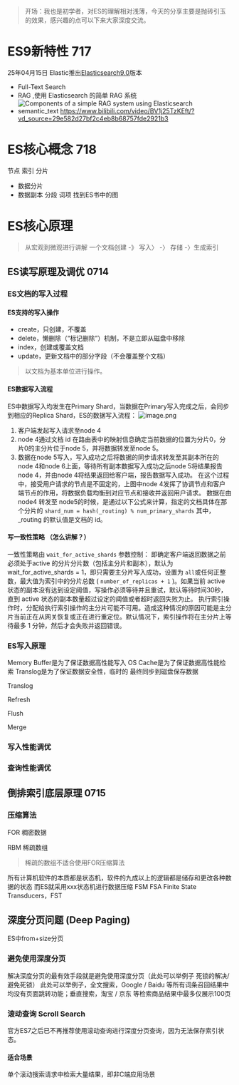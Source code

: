 > 开场：我也是初学者，对ES的理解相对浅薄，今天的分享主要是抛砖引玉的效果，感兴趣的点可以下来大家深度交流。
# ES9新特性 717
 25年04月15日 Elastic推出[Elasticsearch9.0]()版本
- Full-Text Search
- RAG ,使用 Elasticsearch 的简单 RAG 系统
  ![Components of a simple RAG system using Elasticsearch](https://www.elastic.co/docs/solutions/images/elasticsearch-reference-rag-schema.svg)
- semantic_text https://www.bilibili.com/video/BV1j25TzKEft/?vd_source=29e582d27bf2c4eb8b68757fde2921b3

# ES核心概念 718
节点
索引
分片
- 数据分片
- 数据副本
分段
词项
找到ES书中的图
# ES核心原理 
> 从宏观到微观进行讲解 一个文档创建 -》 写入〉 -〉 存储 -〉生成索引
## ES读写原理及调优 0714
### ES文档的写入过程
#### ES支持的写入操作
- create，只创建，不覆盖
- delete，懒删除（“标记删除”）机制，不是立即从磁盘中移除
- index，创建或覆盖文档
- update，更新文档中的部分字段（不会覆盖整个文档）
>以文档为基本单位进行操作。
#### ES数据写入流程
ES中数据写入均发生在Primary Shard，当数据在Primary写入完成之后，会同步到相应的Replica Shard，ES的数据写入流程：
![image.png](https://atlantis-picgo-core.oss-cn-beijing.aliyuncs.com/picgo/20250715013247-762e07-20250715013246598.png)
1. 客户端发起写入请求至node 4
2. node 4通过文档 id 在路由表中的映射信息确定当前数据的位置为分片0，分片0的主分片位于node 5，并将数据转发至node 5。
3. 数据在node 5写入，写入成功之后将数据的同步请求转发至其副本所在的node 4和node 6上面，等待所有副本数据写入成功之后node 5将结果报告node 4，并由node 4将结果返回给客户端，报告数据写入成功。
在这个过程中，接受用户请求的节点是不固定的，上图中node 4发挥了协调节点和客户端节点的作用，将数据负载均衡到对应节点和接收并返回用户请求。
数据在由 node4 转发至 node5的时候，是通过以下公式来计算，指定的文档具体在那个分片的
`shard_num = hash(_routing) % num_primary_shards`
其中，\_routing 的默认值是文档的 id。
#### 写一致性策略 （怎么讲解？）
一致性策略由 `wait_for_active_shards` 参数控制：
即确定客户端返回数据之前必须处于active 的分片分片数（包括主分片和副本），默认为 wait_for_active_shards = 1，即只需要主分片写入成功，设置为 `all`或任何正整数，最大值为索引中的分片总数 ( `number_of_replicas + 1` )。如果当前 active 状态的副本没有达到设定阈值，写操作必须等待并且重试，默认等待时间30秒，直到 active 状态的副本数量超过设定的阈值或者超时返回失败为止。
执行索引操作时，分配给执行索引操作的主分片可能不可用。造成这种情况的原因可能是主分片当前正在从网关恢复或正在进行重定位。默认情况下，索引操作将在主分片上等待最多 1 分钟，然后才会失败并返回错误。
### ES写入原理

Memory Buffer是为了保证数据高性能写入
OS Cache是为了保证数据高性能检索
Translog是为了保证数据安全性，临时的
最终同步到磁盘保存数据

Translog

Refresh

Flush

Merge
### 写入性能调优

### 查询性能调优

## 倒排索引底层原理 0715
### 压缩算法
FOR
稠密数据

RBM
稀疏数组

> 稀疏的数组不适合使用FOR压缩算法

所有计算机软件的本质都是状态机，软件的九成以上的逻辑都是储存和更改各种数据的状态
而ES就采用xxx状态机进行数据压缩
FSM
FSA
Finite State Transducers，FST

## 深度分页问题 (Deep Paging)
ES中from+size分页

### 避免使用深度分页
解决深度分页的最有效手段就是避免使用深度分页（此处可以举例子 死锁的解决/ 避免死锁）
此处可以举例子，全文搜索，Google / Baidu 等所有词条召回结果中均没有页面跳转功能；垂直搜索，淘宝 / 京东 等检索商品结果中最多仅展示100页
### 滚动查询 Scroll Search
官方ES7之后已不再推荐使用滚动查询进行深度分页查询，因为无法保存索引状态。
#### 适合场景
单个滚动搜索请求中检索大量结果，即非C端应用场景
